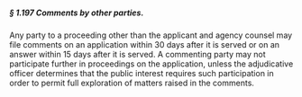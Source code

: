 ##### § 1.197 Comments by other parties. #####

Any party to a proceeding other than the applicant and agency counsel may file comments on an application within 30 days after it is served or on an answer within 15 days after it is served. A commenting party may not participate further in proceedings on the application, unless the adjudicative officer determines that the public interest requires such participation in order to permit full exploration of matters raised in the comments.